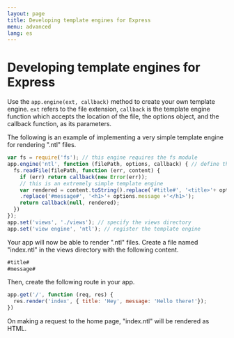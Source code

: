 ```yaml
---
layout: page
title: Developing template engines for Express
menu: advanced
lang: es
---
```


# Developing template engines for Express

Use the `app.engine(ext, callback)` method to create your own template engine. `ext` refers to the file extension, `callback` is the template engine function which accepts the location of the file, the options object, and the callback function, as its parameters.

The following is an example of implementing a very simple template engine for rendering ".ntl" files.

~~~js
var fs = require('fs'); // this engine requires the fs module
app.engine('ntl', function (filePath, options, callback) { // define the template engine
  fs.readFile(filePath, function (err, content) {
    if (err) return callback(new Error(err));
    // this is an extremely simple template engine
    var rendered = content.toString().replace('#title#', '<title>'+ options.title +'</title>')
    .replace('#message#', '<h1>'+ options.message +'</h1>');
    return callback(null, rendered);
  })
});
app.set('views', './views'); // specify the views directory
app.set('view engine', 'ntl'); // register the template engine
~~~

Your app will now be able to render ".ntl" files. Create a file named "index.ntl" in the views directory with the following content.

~~~js
#title#
#message#
~~~
Then, create the following route in your app.

~~~js
app.get('/', function (req, res) {
  res.render('index', { title: 'Hey', message: 'Hello there!'});
})
~~~
On making a request to the home page, "index.ntl" will be rendered as HTML.
